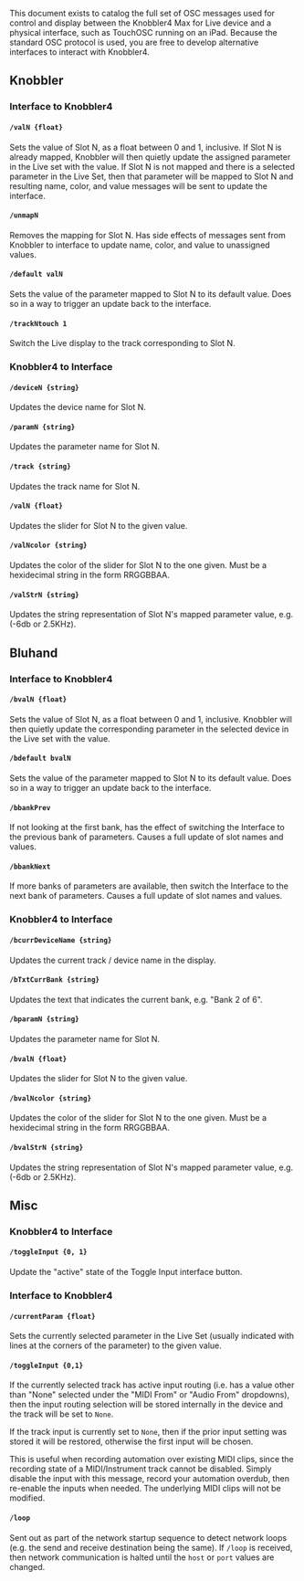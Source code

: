 This document exists to catalog the full set of OSC messages used for control and display between the Knobbler4 Max for Live device and a physical interface, such as TouchOSC running on an iPad. Because the standard OSC protocol is used, you are free to develop alternative interfaces to interact with Knobbler4.

## Knobbler

### Interface to Knobbler4

#### `/valN {float}`

Sets the value of Slot N, as a float between 0 and 1, inclusive. If Slot N is already mapped, Knobbler will then quietly update the assigned parameter in the Live set with the value. If Slot N is not mapped and there is a selected parameter in the Live Set, then that parameter will be mapped to Slot N and resulting name, color, and value messages will be sent to update the interface.

#### `/unmapN`

Removes the mapping for Slot N. Has side effects of messages sent from Knobbler to interface to update name, color, and value to unassigned values.

#### `/default valN`

Sets the value of the parameter mapped to Slot N to its default value. Does so in a way to trigger an update back to the interface.

#### `/trackNtouch 1`

Switch the Live display to the track corresponding to Slot N.

### Knobbler4 to Interface

#### `/deviceN {string}`

Updates the device name for Slot N.

#### `/paramN {string}`

Updates the parameter name for Slot N.

#### `/track {string}`

Updates the track name for Slot N.

#### `/valN {float}`

Updates the slider for Slot N to the given value.

#### `/valNcolor {string}`

Updates the color of the slider for Slot N to the one given. Must be a hexidecimal string in the form RRGGBBAA.

#### `/valStrN {string}`

Updates the string representation of Slot N's mapped parameter value, e.g. (-6db or 2.5KHz).

## Bluhand

### Interface to Knobbler4

#### `/bvalN {float}`

Sets the value of Slot N, as a float between 0 and 1, inclusive. Knobbler will then quietly update the corresponding parameter in the selected device in the Live set with the value.

#### `/bdefault bvalN`

Sets the value of the parameter mapped to Slot N to its default value. Does so in a way to trigger an update back to the interface.

#### `/bbankPrev`

If not looking at the first bank, has the effect of switching the Interface to the previous bank of parameters. Causes a full update of slot names and values.

#### `/bbankNext`

If more banks of parameters are available, then switch the Interface to the next bank of parameters. Causes a full update of slot names and values.

### Knobbler4 to Interface

#### `/bcurrDeviceName {string}`

Updates the current track / device name in the display.

#### `/bTxtCurrBank {string}`

Updates the text that indicates the current bank, e.g. "Bank 2 of 6".

#### `/bparamN {string}`

Updates the parameter name for Slot N.

#### `/bvalN {float}`

Updates the slider for Slot N to the given value.

#### `/bvalNcolor {string}`

Updates the color of the slider for Slot N to the one given. Must be a hexidecimal string in the form RRGGBBAA.

#### `/bvalStrN {string}`

Updates the string representation of Slot N's mapped parameter value, e.g. (-6db or 2.5KHz).

## Misc

### Knobbler4 to Interface

#### `/toggleInput {0, 1}`

Update the "active" state of the Toggle Input interface button.

### Interface to Knobbler4

#### `/currentParam {float}`

Sets the currently selected parameter in the Live Set (usually indicated with lines at the corners of the parameter) to the given value.

#### `/toggleInput {0,1}`

If the currently selected track has active input routing (i.e. has a value other than "None" selected under the "MIDI From" or "Audio From" dropdowns), then the input routing selection will be stored internally in the device and the track will be set to `None`.

If the track input is currently set to `None`, then if the prior input setting was stored it will be restored, otherwise the first input will be chosen.

This is useful when recording automation over existing MIDI clips, since the recording state of a MIDI/Instrument track cannot be disabled. Simply disable the input with this message, record your automation overdub, then re-enable the inputs when needed. The underlying MIDI clips will not be modified.

#### `/loop`

Sent out as part of the network startup sequence to detect network loops (e.g. the send and receive destination being the same). If `/loop` is received, then network communication is halted until the `host` or `port` values are changed.
